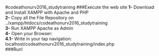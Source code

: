 #codeathonurv2016_studytraining
###Execute the web site
<b>1-</b> Download and Install XAMPP with Apache and PHP<br/>
<b>2-</b> Copy all the File Repository on ../xampp/htdocs/codeathonurv2016_studytraining<br/>
<b>3-</b> Run XAMPP Apache as Admin <br/>
<b>4-</b> Open your Browser:<br/>
	<b>4.1-</b> Write in your tap navigation: localhost/codeathonurv2016_studytraining/index.php<br/>
###Run!
